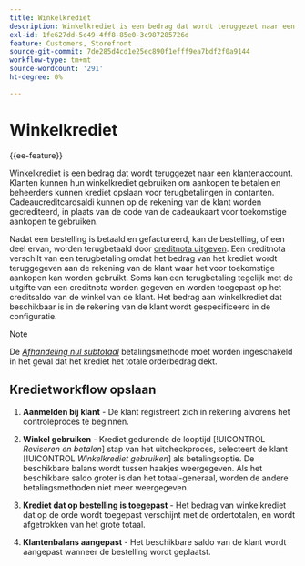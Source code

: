 ```yaml
---
title: Winkelkrediet
description: Winkelkrediet is een bedrag dat wordt teruggezet naar een klantenrekening en kan worden gebruikt voor aankopen of voor terugbetalingen.
exl-id: 1fe627dd-5c49-4ff8-85e0-3c987285726d
feature: Customers, Storefront
source-git-commit: 7de285d4cd1e25ec890f1efff9ea7bdf2f0a9144
workflow-type: tm+mt
source-wordcount: '291'
ht-degree: 0%

---
```


# Winkelkrediet

{{ee-feature}}

Winkelkrediet is een bedrag dat wordt teruggezet naar een klantenaccount. Klanten kunnen hun winkelkrediet gebruiken om aankopen te betalen en beheerders kunnen krediet opslaan voor terugbetalingen in contanten. Cadeaucreditcardsaldi kunnen op de rekening van de klant worden gecrediteerd, in plaats van de code van de cadeaukaart voor toekomstige aankopen te gebruiken.

Nadat een bestelling is betaald en gefactureerd, kan de bestelling, of een deel ervan, worden terugbetaald door [creditnota uitgeven](../stores-purchase/credit-memo-create.md). Een creditnota verschilt van een terugbetaling omdat het bedrag van het krediet wordt teruggegeven aan de rekening van de klant waar het voor toekomstige aankopen kan worden gebruikt. Soms kan een terugbetaling tegelijk met de uitgifte van een creditnota worden gegeven en worden toegepast op het creditsaldo van de winkel van de klant. Het bedrag aan winkelkrediet dat beschikbaar is in de rekening van de klant wordt gespecificeerd in de configuratie.

>[!NOTE]
>
>De [_Afhandeling nul subtotaal_](../stores-purchase/zero-subtotal-checkout.md) betalingsmethode moet worden ingeschakeld in het geval dat het krediet het totale orderbedrag dekt.

## Kredietworkflow opslaan

1. **Aanmelden bij klant** - De klant registreert zich in rekening alvorens het controleproces te beginnen.

1. **Winkel gebruiken** - Krediet gedurende de looptijd [!UICONTROL _Reviseren en betalen_] stap van het uitcheckproces, selecteert de klant [!UICONTROL _Winkelkrediet gebruiken_] als betalingsoptie. De beschikbare balans wordt tussen haakjes weergegeven. Als het beschikbare saldo groter is dan het totaal-generaal, worden de andere betalingsmethoden niet meer weergegeven.

1. **Krediet dat op bestelling is toegepast** - Het bedrag van winkelkrediet dat op de orde wordt toegepast verschijnt met de ordertotalen, en wordt afgetrokken van het grote totaal.

1. **Klantenbalans aangepast** - Het beschikbare saldo van de klant wordt aangepast wanneer de bestelling wordt geplaatst.
